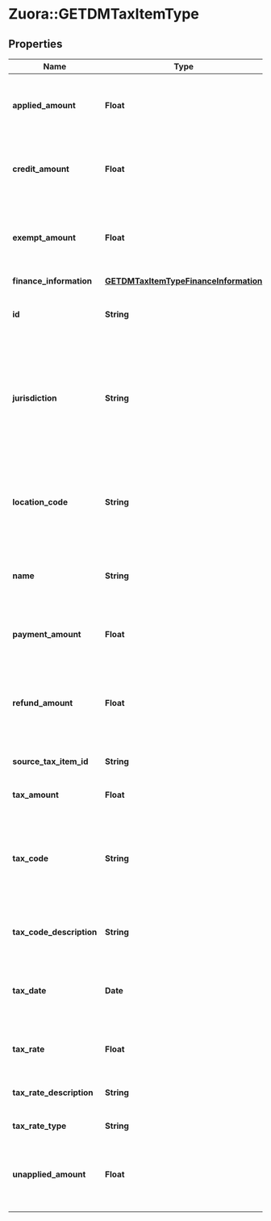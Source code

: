 # Zuora::GETDMTaxItemType

## Properties
Name | Type | Description | Notes
------------ | ------------- | ------------- | -------------
**applied_amount** | **Float** | The applied amount of the debit memo taxation item.  | [optional] 
**credit_amount** | **Float** | The amount of credit memos applied to the debit memo.   | [optional] 
**exempt_amount** | **Float** | The amount of taxes or VAT for which the customer has an exemption.  | [optional] 
**finance_information** | [**GETDMTaxItemTypeFinanceInformation**](GETDMTaxItemTypeFinanceInformation.md) |  | [optional] 
**id** | **String** | The ID of the debit memo taxation item.  | [optional] 
**jurisdiction** | **String** | The jurisdiction that applies the tax or VAT. This value is typically a state, province, county, or city.  | [optional] 
**location_code** | **String** | The identifier for the location based on the value of the &#x60;taxCode&#x60; field.  | [optional] 
**name** | **String** | The name of the debit memo taxation item.  | [optional] 
**payment_amount** | **Float** | The amount of payments applied to the debit memo.   | [optional] 
**refund_amount** | **Float** | The amount of the refund on the debit memo taxation item.  | [optional] 
**source_tax_item_id** | **String** | The ID of the source taxation item.  | [optional] 
**tax_amount** | **Float** | The amount of taxation.  | [optional] 
**tax_code** | **String** | The tax code identifies which tax rules and tax rates to apply to a specific debit memo.  | [optional] 
**tax_code_description** | **String** | The description of the tax code.  | [optional] 
**tax_date** | **Date** | The date that the tax is applied to the debit memo, in &#x60;yyyy-mm-dd&#x60; format.  | [optional] 
**tax_rate** | **Float** | The tax rate applied to the debit memo.  | [optional] 
**tax_rate_description** | **String** | The description of the tax rate.  | [optional] 
**tax_rate_type** | **String** | The type of the tax rate.  | [optional] 
**unapplied_amount** | **Float** | The unapplied amount of the debit memo taxation item.  | [optional] 


